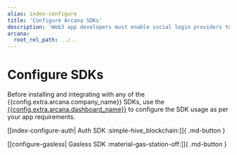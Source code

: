 ```yaml
---
alias: index-configure
title: 'Configure Arcana SDKs'
description: 'Web3 app developers must enable social login providers to onboard users in the app. Configure built-in gasless when using the Auth SDK for gasless transactions. In the case of standalone gasless SDK, no need to configure social login providers.'
arcana:
  root_rel_path: ../..
---
```


# Configure SDKs

Before installing and integrating with any of the {{config.extra.arcana.company_name}} SDKs, use the [{{config.extra.arcana.dashboard_name}}]({{page.meta.arcana.root_rel_path}}/concepts/dashboard.md) to configure the SDK usage as per your app requirements.

[[index-configure-auth| Auth SDK :simple-hive_blockchain:]]{ .md-button }

[[configure-gasless| Gasless SDK :material-gas-station-off:]]{ .md-button }